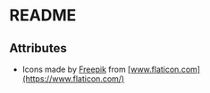 # README

## Attributes

- Icons made by [Freepik](https://www.flaticon.com/authors/freepik) from [www.flaticon.com](https://www.flaticon.com/)
